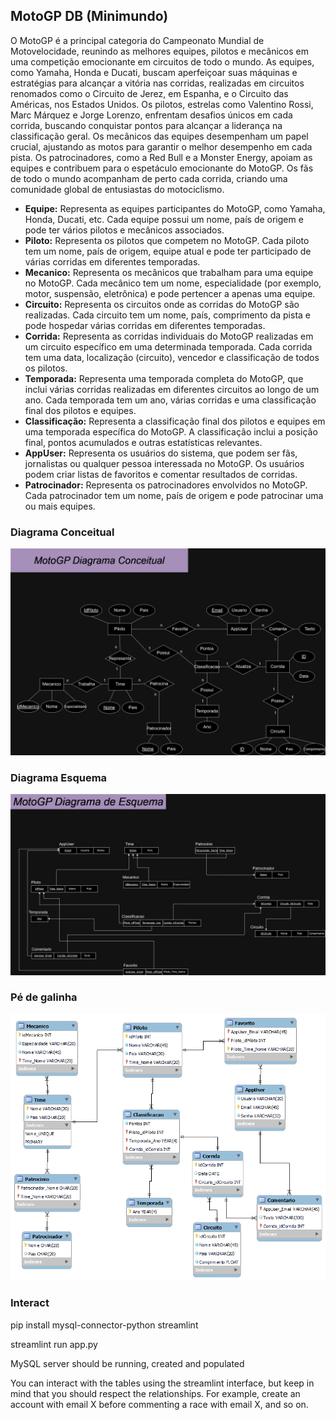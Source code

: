 ## MotoGP DB (Minimundo)

O MotoGP é a principal categoria do Campeonato Mundial de Motovelocidade, reunindo as melhores equipes, pilotos e mecânicos em uma competição emocionante em circuitos de todo o mundo. As equipes, como Yamaha, Honda e Ducati, buscam aperfeiçoar suas máquinas e estratégias para alcançar a vitória nas corridas, realizadas em circuitos renomados como o Circuito de Jerez, em Espanha, e o Circuito das Américas, nos Estados Unidos. Os pilotos, estrelas como Valentino Rossi, Marc Márquez e Jorge Lorenzo, enfrentam desafios únicos em cada corrida, buscando conquistar pontos para alcançar a liderança na classificação geral. Os mecânicos das equipes desempenham um papel crucial, ajustando as motos para garantir o melhor desempenho em cada pista. Os patrocinadores, como a Red Bull e a Monster Energy, apoiam as equipes e contribuem para o espetáculo emocionante do MotoGP. Os fãs de todo o mundo acompanham de perto cada corrida, criando uma comunidade global de entusiastas do motociclismo.

* **Equipe:** Representa as equipes participantes do MotoGP, como Yamaha, Honda, Ducati, etc. Cada equipe possui um nome, país de origem e pode ter vários pilotos e mecânicos associados.
* **Piloto:** Representa os pilotos que competem no MotoGP. Cada piloto tem um nome, país de origem, equipe atual e pode ter participado de várias corridas em diferentes temporadas.
* **Mecanico:** Representa os mecânicos que trabalham para uma equipe no MotoGP. Cada mecânico tem um nome, especialidade (por exemplo, motor, suspensão, eletrônica) e pode pertencer a apenas uma equipe.
* **Circuito:** Representa os circuitos onde as corridas do MotoGP são realizadas. Cada circuito tem um nome, país, comprimento da pista e pode hospedar várias corridas em diferentes temporadas.
* **Corrida:** Representa as corridas individuais do MotoGP realizadas em um circuito específico em uma determinada temporada. Cada corrida tem uma data, localização (circuito), vencedor e classificação de todos os pilotos.
* **Temporada:** Representa uma temporada completa do MotoGP, que inclui várias corridas realizadas em diferentes circuitos ao longo de um ano. Cada temporada tem um ano, várias corridas e uma classificação final dos pilotos e equipes.
* **Classificação:** Representa a classificação final dos pilotos e equipes em uma temporada específica do MotoGP. A classificação inclui a posição final, pontos acumulados e outras estatísticas relevantes.
* **AppUser:** Representa os usuários do sistema, que podem ser fãs, jornalistas ou qualquer pessoa interessada no MotoGP. Os usuários podem criar listas de favoritos e comentar resultados de corridas.
* **Patrocinador:** Representa os patrocinadores envolvidos no MotoGP. Cada patrocinador tem um nome, país de origem e pode patrocinar uma ou mais equipes.

### Diagrama Conceitual

![P](conceitual.png)


### Diagrama Esquema

![P](esquema.png)


### Pé de galinha

![P](pe.png)

### Interact

pip install mysql-connector-python streamlint

streamlint run app.py

MySQL server should be running, created and populated

You can interact with the tables using the streamlint interface, but keep in mind that you should respect the relationships. For example, create an account with email X before commenting a race with email X, and so on.
